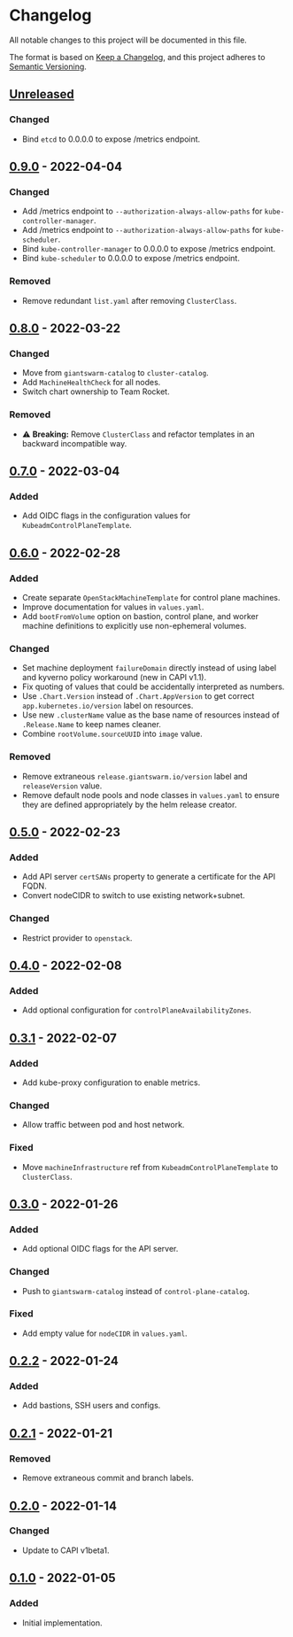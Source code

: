 # Changelog

All notable changes to this project will be documented in this file.

The format is based on [Keep a Changelog](https://keepachangelog.com/en/1.0.0/),
and this project adheres to [Semantic Versioning](https://semver.org/spec/v2.0.0.html).

## [Unreleased]

### Changed

- Bind `etcd` to 0.0.0.0 to expose /metrics endpoint.

## [0.9.0] - 2022-04-04

### Changed

- Add /metrics endpoint to `--authorization-always-allow-paths` for
  `kube-controller-manager`.
- Add /metrics endpoint to `--authorization-always-allow-paths` for
  `kube-scheduler`.
- Bind `kube-controller-manager` to 0.0.0.0 to expose /metrics endpoint.
- Bind `kube-scheduler` to 0.0.0.0 to expose /metrics endpoint.

### Removed

- Remove redundant `list.yaml` after removing `ClusterClass`.

## [0.8.0] - 2022-03-22

### Changed

- Move from `giantswarm-catalog` to `cluster-catalog`.
- Add `MachineHealthCheck` for all nodes.
- Switch chart ownership to Team Rocket.

### Removed

- ⚠️ **Breaking:** Remove `ClusterClass` and refactor templates in an backward incompatible way.

## [0.7.0] - 2022-03-04

### Added

- Add OIDC flags in the configuration values for `KubeadmControlPlaneTemplate`.

## [0.6.0] - 2022-02-28

### Added

- Create separate `OpenStackMachineTemplate` for control plane machines.
- Improve documentation for values in `values.yaml`.
- Add `bootFromVolume` option on bastion, control plane, and worker machine definitions to explicitly use non-ephemeral volumes.

### Changed

- Set machine deployment `failureDomain` directly instead of using label and kyverno policy workaround (new in CAPI v1.1).
- Fix quoting of values that could be accidentally interpreted as numbers.
- Use `.Chart.Version` instead of `.Chart.AppVersion` to get correct `app.kubernetes.io/version` label on resources.
- Use new `.clusterName` value as the base name of resources instead of `.Release.Name` to keep names cleaner.
- Combine `rootVolume.sourceUUID` into `image` value.

### Removed

- Remove extraneous `release.giantswarm.io/version` label and `releaseVersion` value.
- Remove default node pools and node classes in `values.yaml` to ensure they are defined appropriately by the helm release creator.

## [0.5.0] - 2022-02-23

### Added

- Add API server `certSANs` property to generate a certificate for the API FQDN.
- Convert nodeCIDR to switch to use existing network+subnet.

### Changed

- Restrict provider to `openstack`.

## [0.4.0] - 2022-02-08

### Added

- Add optional configuration for `controlPlaneAvailabilityZones`.

## [0.3.1] - 2022-02-07

### Added

- Add kube-proxy configuration to enable metrics.

### Changed

- Allow traffic between pod and host network.

### Fixed

- Move `machineInfrastructure` ref from `KubeadmControlPlaneTemplate` to `ClusterClass`.

## [0.3.0] - 2022-01-26

### Added

- Add optional OIDC flags for the API server.

### Changed

- Push to `giantswarm-catalog` instead of `control-plane-catalog`.

### Fixed

- Add empty value for `nodeCIDR` in `values.yaml`.

## [0.2.2] - 2022-01-24

### Added

- Add bastions, SSH users and configs.

## [0.2.1] - 2022-01-21

### Removed

- Remove extraneous commit and branch labels.

## [0.2.0] - 2022-01-14

### Changed

- Update to CAPI v1beta1.

## [0.1.0] - 2022-01-05

### Added

- Initial implementation.


[Unreleased]: https://github.com/giantswarm/cluster-openstack/compare/v0.9.0...HEAD
[0.9.0]: https://github.com/giantswarm/cluster-openstack/compare/v0.8.0...v0.9.0
[0.8.0]: https://github.com/giantswarm/cluster-openstack/compare/v0.7.0...v0.8.0
[0.7.0]: https://github.com/giantswarm/cluster-openstack/compare/v0.6.0...v0.7.0
[0.6.0]: https://github.com/giantswarm/cluster-openstack/compare/v0.5.0...v0.6.0
[0.5.0]: https://github.com/giantswarm/cluster-openstack/compare/v0.4.0...v0.5.0
[0.4.0]: https://github.com/giantswarm/cluster-openstack/compare/v0.3.1...v0.4.0
[0.3.1]: https://github.com/giantswarm/cluster-openstack/compare/v0.3.0...v0.3.1
[0.3.0]: https://github.com/giantswarm/cluster-openstack/compare/v0.2.2...v0.3.0
[0.2.2]: https://github.com/giantswarm/cluster-openstack/compare/v0.2.1...v0.2.2
[0.2.1]: https://github.com/giantswarm/cluster-openstack/compare/v0.2.0...v0.2.1
[0.2.0]: https://github.com/giantswarm/cluster-openstack/compare/v0.1.0...v0.2.0
[0.1.0]: https://github.com/giantswarm/cluster-openstack/releases/tag/v0.1.0

